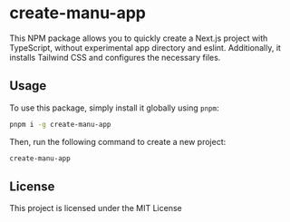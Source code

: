 # create-manu-app

This NPM package allows you to quickly create a Next.js project with TypeScript, without experimental app directory and eslint. Additionally, it installs Tailwind CSS and configures the necessary files.

## Usage

To use this package, simply install it globally using `pnpm`:

```bash
pnpm i -g create-manu-app
```

Then, run the following command to create a new project:

```bash
create-manu-app
```


## License  
This project is licensed under the MIT License
